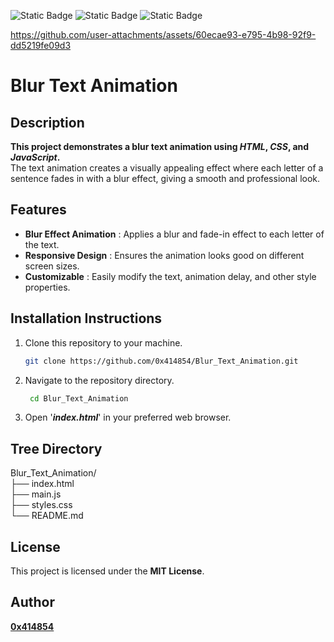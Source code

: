 ![Static Badge](https://img.shields.io/badge/HTML-%23e34c26?logo=html5&logoColor=white) ![Static Badge](https://img.shields.io/badge/CSS-%23264de4?logo=css3&logoColor=white) ![Static Badge](https://img.shields.io/badge/JavaScript-yellow?logo=javascript&logoColor=white) 

https://github.com/user-attachments/assets/60ecae93-e795-4b98-92f9-dd5219fe09d3

# Blur Text Animation

## **Description**
**This project demonstrates a blur text animation using *HTML*, *CSS*, and *JavaScript*.**
<br>The text animation creates a visually appealing effect where each letter of a sentence fades in with a blur effect, giving a smooth and professional look.


## **Features**
- **Blur Effect Animation** : Applies a blur and fade-in effect to each letter of the text.
- **Responsive Design** : Ensures the animation looks good on different screen sizes.
- **Customizable** : Easily modify the text, animation delay, and other style properties.

## **Installation Instructions**

1. Clone this repository to your machine.
   
   ```bash
   git clone https://github.com/0x414854/Blur_Text_Animation.git

2. Navigate to the repository directory.

   ```bash
    cd Blur_Text_Animation

3. Open '***index.html***' in your preferred web browser.

## **Tree Directory**

Blur_Text_Animation/
<br>├── index.html
<br>├── main.js
<br>├── styles.css
<br>└── README.md

## **License**
This project is licensed under the **MIT License**.

## **Author**
[**0x414854**](https://github.com/0x414854)
